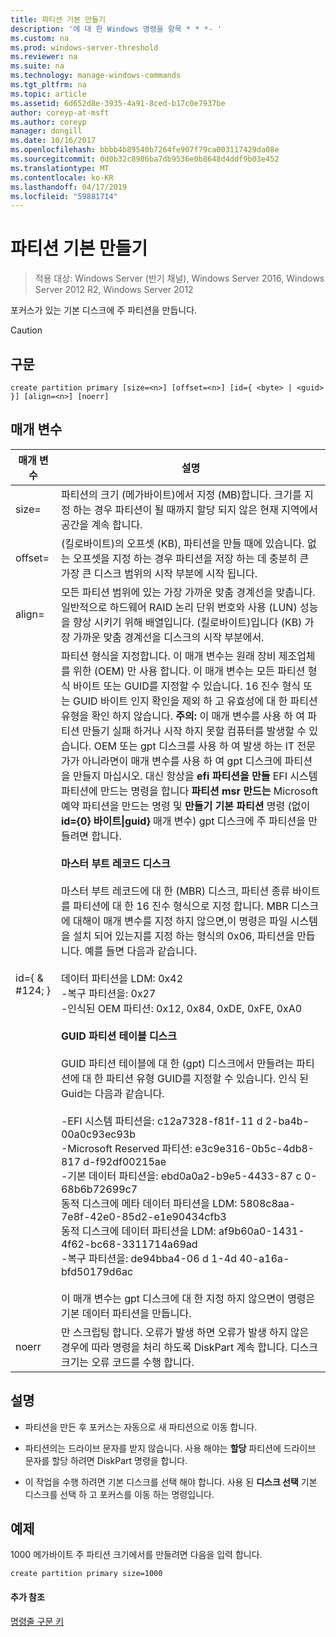 ```yaml
---
title: 파티션 기본 만들기
description: '에 대 한 Windows 명령을 항목 * * *- '
ms.custom: na
ms.prod: windows-server-threshold
ms.reviewer: na
ms.suite: na
ms.technology: manage-windows-commands
ms.tgt_pltfrm: na
ms.topic: article
ms.assetid: 6d652d8e-3935-4a91-8ced-b17c0e7937be
author: coreyp-at-msft
ms.author: coreyp
manager: dongill
ms.date: 10/16/2017
ms.openlocfilehash: bbbb4b89540b7264fe907f79ca003117429da08e
ms.sourcegitcommit: 0d0b32c8986ba7db9536e0b8648d4ddf9b03e452
ms.translationtype: MT
ms.contentlocale: ko-KR
ms.lasthandoff: 04/17/2019
ms.locfileid: "59881714"
---
```

# <a name="create-partition-primary"></a>파티션 기본 만들기

>적용 대상: Windows Server (반기 채널), Windows Server 2016, Windows Server 2012 R2, Windows Server 2012

포커스가 있는 기본 디스크에 주 파티션을 만듭니다.  
  
> [!CAUTION]  
  
  
  
## <a name="syntax"></a>구문  
  
```  
create partition primary [size=<n>] [offset=<n>] [id={ <byte> | <guid> }] [align=<n>] [noerr]  
```  
  
## <a name="parameters"></a>매개 변수  
  
|매개 변수|설명|  
|-------|--------|  
|size\=<n>|파티션의 크기 (메가바이트)에서 지정 \(MB\)합니다. 크기를 지정 하는 경우 파티션이 될 때까지 할당 되지 않은 현재 지역에서 공간을 계속 합니다.|  
|offset\=<n>|(킬로바이트)의 오프셋 \(KB\), 파티션을 만들 때에 있습니다. 없는 오프셋을 지정 하는 경우 파티션을 저장 하는 데 충분히 큰 가장 큰 디스크 범위의 시작 부분에 시작 됩니다.|  
|align\=<n>|모든 파티션 범위에 있는 가장 가까운 맞춤 경계선을 맞춥니다. 일반적으로 하드웨어 RAID 논리 단위 번호와 사용 \(LUN\) 성능을 향상 시키기 위해 배열입니다. <n> (킬로바이트)입니다 \(KB\) 가장 가까운 맞춤 경계선을 디스크의 시작 부분에서.|  
|id\={ <byte> & #124; <guid> }|파티션 형식을 지정합니다. 이 매개 변수는 원래 장비 제조업체를 위한 \(OEM\) 만 사용 합니다. 이 매개 변수는 모든 파티션 형식 바이트 또는 GUID를 지정할 수 있습니다. 16 진수 형식 또는 GUID 바이트 인지 확인을 제외 하 고 유효성에 대 한 파티션 유형을 확인 하지 않습니다. **주의:** 이 매개 변수를 사용 하 여 파티션 만들기 실패 하거나 시작 하지 못할 컴퓨터를 발생할 수 있습니다. OEM 또는 gpt 디스크를 사용 하 여 발생 하는 IT 전문가가 아니라면이 매개 변수를 사용 하 여 gpt 디스크에 파티션을 만들지 마십시오. 대신 항상을 **efi 파티션을 만들** EFI 시스템 파티션에 만드는 명령을 합니다 **파티션 msr 만드는** Microsoft 예약 파티션을 만드는 명령 및 **만들기 기본 파티션** 명령 \(없이 **id\={0} 바이트&#124;guid}** 매개 변수\) gpt 디스크에 주 파티션을 만들려면 합니다.<br /><br />**마스터 부트 레코드 디스크**<br /><br />마스터 부트 레코드에 대 한 \(MBR\) 디스크, 파티션 종류 바이트를 파티션에 대 한 16 진수 형식으로 지정 합니다. MBR 디스크에 대해이 매개 변수를 지정 하지 않으면,이 명령은 파일 시스템을 설치 되어 있는지를 지정 하는 형식의 0x06, 파티션을 만듭니다. 예를 들면 다음과 같습니다.<br /><br />데이터 파티션을 LDM: 0x42<br />-복구 파티션을: 0x27<br />-인식된 OEM 파티션: 0x12, 0x84, 0xDE, 0xFE, 0xA0<br /><br />**GUID 파티션 테이블 디스크**<br /><br />GUID 파티션 테이블에 대 한 \(gpt\) 디스크에서 만들려는 파티션에 대 한 파티션 유형 GUID를 지정할 수 있습니다. 인식 된 Guid는 다음과 같습니다.<br /><br />-EFI 시스템 파티션을: c12a7328\-f81f\-11 d 2\-ba4b\-00a0c93ec93b<br />-Microsoft Reserved 파티션: e3c9e316\-0b5c\-4db8\-817 d\-f92df00215ae<br />-기본 데이터 파티션을: ebd0a0a2\-b9e5\-4433\-87 c 0\-68b6b72699c7<br />동적 디스크에 메타 데이터 파티션을 LDM: 5808c8aa\-7e8f\-42e0\-85d2\-e1e90434cfb3<br />동적 디스크에 데이터 파티션을 LDM: af9b60a0\-1431\-4f62\-bc68\-3311714a69ad<br />-복구 파티션을: de94bba4\-06 d 1\-4d 40\-a16a\-bfd50179d6ac<br /><br />이 매개 변수는 gpt 디스크에 대 한 지정 하지 않으면이 명령은 기본 데이터 파티션을 만듭니다.|  
|noerr|만 스크립팅 합니다. 오류가 발생 하면 오류가 발생 하지 않은 경우에 따라 명령을 처리 하도록 DiskPart 계속 합니다. 디스크 크기는 오류 코드를 수행 합니다.|  
  
## <a name="remarks"></a>설명  
  
-   파티션을 만든 후 포커스는 자동으로 새 파티션으로 이동 합니다.  
  
-   파티션의는 드라이브 문자를 받지 않습니다. 사용 해야는 **할당** 파티션에 드라이브 문자를 할당 하려면 DiskPart 명령을 합니다.  
  
-   이 작업을 수행 하려면 기본 디스크를 선택 해야 합니다. 사용 된 **디스크 선택** 기본 디스크를 선택 하 고 포커스를 이동 하는 명령입니다.  
  
## <a name="BKMK_examples"></a>예제  
1000 메가바이트 주 파티션 크기에서를 만들려면 다음을 입력 합니다.  
  
```  
create partition primary size=1000  
```  
  
#### <a name="additional-references"></a>추가 참조  
[명령줄 구문 키](command-line-syntax-key.md)  
  

  

